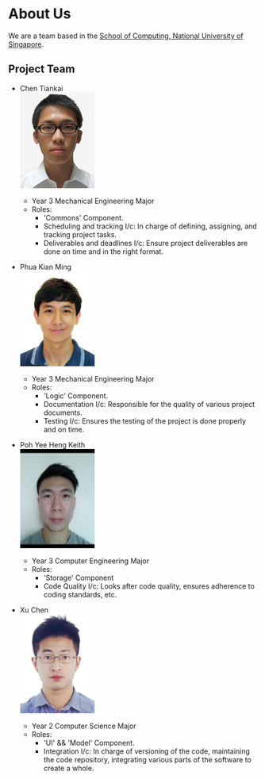 # About Us

We are a team based in the [School of Computing, National University of Singapore](http://www.comp.nus.edu.sg).

## Project Team
- Chen Tiankai  
  <img src="images/Tiankai.jpg" width="150">  
  - Year 3 Mechanical Engineering Major
  - Roles:
  	- 'Commons' Component.
    - Scheduling and tracking I/c: In charge of defining, assigning, and tracking project tasks.
    - Deliverables and deadlines I/c: Ensure project deliverables are done on time and in the right format.  

- Phua Kian Ming  
  <img src="images/Kianming.jpg" width="150">  
  - Year 3 Mechanical Engineering Major
  - Roles:
  	- 'Logic' Component.
  	- Documentation I/c: Responsible for the quality of various project documents.
  	- Testing I/c: Ensures the testing of the project is done properly and on time.  

- Poh Yee Heng Keith  
  <img src="images/Keith.jpg" width="150">  
  - Year 3 Computer Engineering Major
  - Roles:
  	- 'Storage' Component
  	- Code Quality I/c: Looks after code quality, ensures adherence to coding standards, etc.  

- Xu Chen  
  <img src="images/Xuchen.jpg" width="150">  
  - Year 2 Computer Science Major
  - Roles:
  	- 'UI' && 'Model' Component.
  	- Integration I/c: In charge of versioning of the code, maintaining the code repository, integrating various parts of the software to create a whole.  
